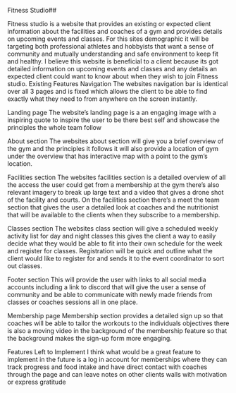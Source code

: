 Fitness Studio##

Fitness studio is a website that provides an existing or expected client information about the facilities and coaches of a gym and provides details on upcoming events and classes.
For this sites demographic it will be targeting both professional athletes and hobbyists that want a sense of community and mutually understanding and safe environment to keep fit and healthy.
I believe this website is beneficial to a client because its got detailed information on upcoming events and classes and any details an expected client could want to know about when they wish to join Fitness studio.
Existing Features
Navigation
The websites navigation bar is identical over all 3 pages and is fixed which allows the client to be able to find exactly what they need to from anywhere on the screen instantly.

Landing page 
The website’s landing page is a an engaging image with a inspiring quote to inspire the user to be there best self and showcase the principles the whole team follow

About section
The websites about section will give you a brief overview of the gym and the principles it follows it will also provide a location of gym under the overview that has interactive map with a point to the gym’s location.

Facilities section
The websites facilities section is a detailed overview of all the access the user could get from a membership at the gym there’s also relevant imagery to break up large text and a video that gives a drone shot of the facility and courts.
On the facilities section there’s a meet the team section that gives the user a detailed look at coaches and the nutritionist that will be available to the clients when they subscribe to a membership.

Classes section
The websites class section will give a scheduled weekly activity list for day and night classes this gives the client a way to easily decide what they would be able to fit into their own schedule for the week and register for classes.
Registration will be quick and outline what the client would like to register for and sends it to the event coordinator to sort out classes.

Footer section
This will provide the user with links to all social media accounts including a link to discord that will give the user a sense of community and be able to communicate with newly made friends from classes or coaches sessions all in one place.

Membership page
Membership section provides a detailed sign up so that coaches will be able to tailor the workouts to the individuals objectives there is also a moving video in the background of the membership feature so that the background makes the sign-up form more engaging.

Features Left to Implement
I think what would be  a great feature to implement in the future is a log in account for memberships where they can track progress and food intake and have direct contact with coaches through the page and can leave notes on other clients walls with motivation or express gratitude
